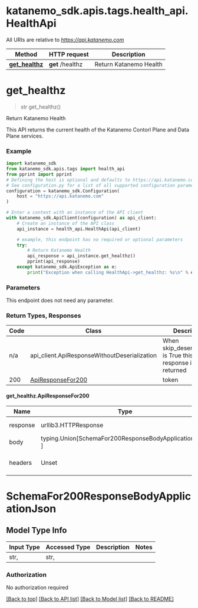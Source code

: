 <a id="__pageTop"></a>
# katanemo_sdk.apis.tags.health_api.HealthApi

All URIs are relative to *https://api.katanemo.com*

Method | HTTP request | Description
------------- | ------------- | -------------
[**get_healthz**](#get_healthz) | **get** /healthz | Return Katanemo Health

# **get_healthz**
<a id="get_healthz"></a>
> str get_healthz()

Return Katanemo Health

This API returns the current health of the Katanemo Contorl Plane and Data Plane services.

### Example

```python
import katanemo_sdk
from katanemo_sdk.apis.tags import health_api
from pprint import pprint
# Defining the host is optional and defaults to https://api.katanemo.com
# See configuration.py for a list of all supported configuration parameters.
configuration = katanemo_sdk.Configuration(
    host = "https://api.katanemo.com"
)

# Enter a context with an instance of the API client
with katanemo_sdk.ApiClient(configuration) as api_client:
    # Create an instance of the API class
    api_instance = health_api.HealthApi(api_client)

    # example, this endpoint has no required or optional parameters
    try:
        # Return Katanemo Health
        api_response = api_instance.get_healthz()
        pprint(api_response)
    except katanemo_sdk.ApiException as e:
        print("Exception when calling HealthApi->get_healthz: %s\n" % e)
```
### Parameters
This endpoint does not need any parameter.

### Return Types, Responses

Code | Class | Description
------------- | ------------- | -------------
n/a | api_client.ApiResponseWithoutDeserialization | When skip_deserialization is True this response is returned
200 | [ApiResponseFor200](#get_healthz.ApiResponseFor200) | token

#### get_healthz.ApiResponseFor200
Name | Type | Description  | Notes
------------- | ------------- | ------------- | -------------
response | urllib3.HTTPResponse | Raw response |
body | typing.Union[SchemaFor200ResponseBodyApplicationJson, ] |  |
headers | Unset | headers were not defined |

# SchemaFor200ResponseBodyApplicationJson

## Model Type Info
Input Type | Accessed Type | Description | Notes
------------ | ------------- | ------------- | -------------
str,  | str,  |  | 

### Authorization

No authorization required

[[Back to top]](#__pageTop) [[Back to API list]](../../../README.md#documentation-for-api-endpoints) [[Back to Model list]](../../../README.md#documentation-for-models) [[Back to README]](../../../README.md)

